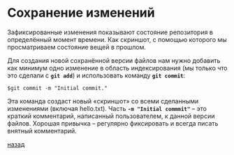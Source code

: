 # Сохранение изменений

Зафиксированные изменения показывают состояние репозитория в определённый момент времени. Как скриншот, с помощью которого мы просматриваем состояние вещей в прошлом.

Для создания новой сохранённой версии файлов нам нужно добавить как минимум одно изменение в область индексирования (мы только что это сделали с **`git add`**) и использовать команду **`git commit`**:

```text
$git commit -m "Initial commit."
```

Эта команда создаст новый «скриншот» со всеми сделанными изменениями (включая hello.txt). Часть **`-m "Initial commmit"`** – это краткий комментарий, написанный пользователем, к данной версии файлов. Хорошая привычка – регулярно фиксировать и всегда писать внятный комментарий.

[назад](README.md)
